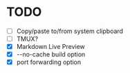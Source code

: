 # TODO

- [ ] Copy/paste to/from system clipboard
- [ ] TMUX?
- [x] Markdown Live Preview
- [x] --no-cache build option
- [x] port forwarding option
